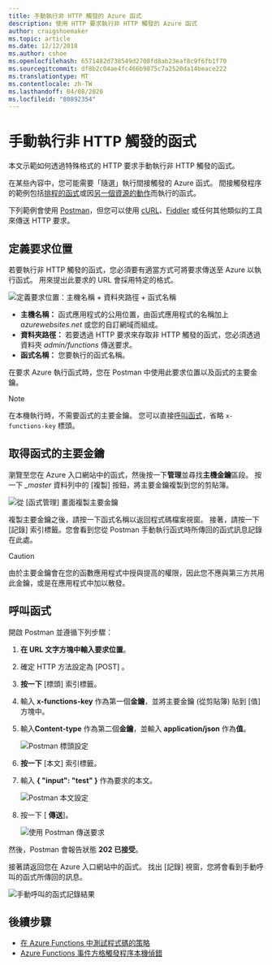 ```yaml
---
title: 手動執行非 HTTP 觸發的 Azure 函式
description: 使用 HTTP 要求執行非 HTTP 觸發的 Azure 函式
author: craigshoemaker
ms.topic: article
ms.date: 12/12/2018
ms.author: cshoe
ms.openlocfilehash: 6571482d738549d2708fd8ab23eaf8c9f6fb1f70
ms.sourcegitcommit: df8b2c04ae4fc466b9875c7a2520da14beace222
ms.translationtype: MT
ms.contentlocale: zh-TW
ms.lasthandoff: 04/08/2020
ms.locfileid: "80892354"
---
```

# <a name="manually-run-a-non-http-triggered-function"></a>手動執行非 HTTP 觸發的函式

本文示範如何透過特殊格式的 HTTP 要求手動執行非 HTTP 觸發的函式。

在某些內容中，您可能需要「隨選」執行間接觸發的 Azure 函式。  間接觸發程序的範例包括[排程的函式](./functions-create-scheduled-function.md)或因[另一個資源的動作](./functions-create-storage-blob-triggered-function.md)而執行的函式。 

下列範例會使用 [Postman](https://www.getpostman.com/)，但您可以使用 [cURL](https://curl.haxx.se/)、[Fiddler](https://www.telerik.com/fiddler) 或任何其他類似的工具來傳送 HTTP 要求。

## <a name="define-the-request-location"></a>定義要求位置

若要執行非 HTTP 觸發的函式，您必須要有適當方式可將要求傳送至 Azure 以執行函式。 用來提出此要求的 URL 會採用特定的格式。

![定義要求位置：主機名稱 + 資料夾路徑 + 函式名稱](./media/functions-manually-run-non-http/azure-functions-admin-url-anatomy.png)

- **主機名稱：** 函式應用程式的公用位置，由函式應用程式的名稱加上 *azurewebsites.net* 或您的自訂網域而組成。
- **資料夾路徑：** 若要透過 HTTP 要求來存取非 HTTP 觸發的函式，您必須透過資料夾 *admin/functions* 傳送要求。
- **函式名稱：** 您要執行的函式名稱。

在要求 Azure 執行函式時，您在 Postman 中使用此要求位置以及函式的主要金鑰。

> [!NOTE]
> 在本機執行時，不需要函式的主要金鑰。 您可以直接[呼叫函式](#call-the-function)，省略 `x-functions-key` 標頭。

## <a name="get-the-functions-master-key"></a>取得函式的主要金鑰

瀏覽至您在 Azure 入口網站中的函式，然後按一下**管理**並尋找**主機金鑰**區段。 按一下 *_master* 資料列中的 [複製]  按鈕，將主要金鑰複製到您的剪貼簿。

![從 [函式管理] 畫面複製主要金鑰](./media/functions-manually-run-non-http/azure-portal-functions-master-key.png)

複製主要金鑰之後，請按一下函式名稱以返回程式碼檔案視窗。 接著，請按一下 [記錄]  索引標籤。您會看到您從 Postman 手動執行函式時所傳回的函式訊息記錄在此處。

> [!CAUTION]  
> 由於主要金鑰會在您的函數應用程式中授與提高的權限，因此您不應與第三方共用此金鑰，或是在應用程式中加以散發。

## <a name="call-the-function"></a>呼叫函式

開啟 Postman 並遵循下列步驟：

1. **在 URL 文字方塊中輸入要求位置**。
2. 確定 HTTP 方法設定為 [POST]  。
3. **按一下** [標頭]  索引標籤。
4. 輸入 **x-functions-key** 作為第一個**金鑰**，並將主要金鑰 (從剪貼簿) 貼到 [值]  方塊中。
5. 輸入**Content-type** 作為第二個**金鑰**，並輸入 **application/json** 作為**值**。

    ![Postman 標頭設定](./media/functions-manually-run-non-http/functions-manually-run-non-http-headers.png)

6. **按一下** [本文]  索引標籤。
7. 輸入 **{ "input": "test" }** 作為要求的本文。

    ![Postman 本文設定](./media/functions-manually-run-non-http/functions-manually-run-non-http-body.png)

8. 按一下 [ **傳送**]。

    ![使用 Postman 傳送要求](./media/functions-manually-run-non-http/functions-manually-run-non-http-send.png)

然後，Postman 會報告狀態 **202 已接受**。

接著請返回您在 Azure 入口網站中的函式。 找出 [記錄]  視窗，您將會看到手動呼叫的函式所傳回的訊息。

![手動呼叫的函式記錄結果](./media/functions-manually-run-non-http/azure-portal-function-log.png)

## <a name="next-steps"></a>後續步驟

- [在 Azure Functions 中測試程式碼的策略](./functions-test-a-function.md)
- [Azure Functions 事件方格觸發程序本機偵錯](./functions-debug-event-grid-trigger-local.md)
